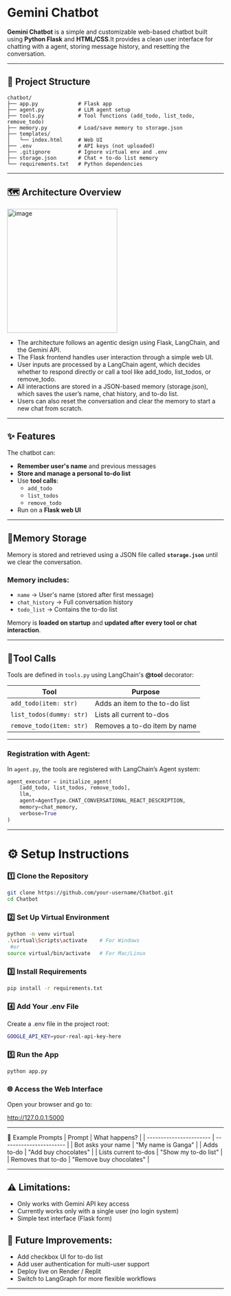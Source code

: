 # Gemini Chatbot
**Gemini Chatbot** is a simple and customizable web-based chatbot built using **Python Flask** and **HTML/CSS**.It provides a clean user interface for chatting with a agent, storing message history, and resetting the conversation.

---

## 📁 Project Structure

```
chatbot/
├── app.py             # Flask app
├── agent.py           # LLM agent setup
├── tools.py           # Tool functions (add_todo, list_todo, remove_todo)
├── memory.py          # Load/save memory to storage.json
├── templates/
│   └── index.html     # Web UI
├── .env               # API keys (not uploaded)
├── .gitignore         # Ignore virtual env and .env
├── storage.json       # Chat + to-do list memory
└── requirements.txt   # Python dependencies
```

---

## 🗺️ Architecture Overview

<img width="256" height="288" alt="image" src="https://github.com/user-attachments/assets/a4f3c79c-9d7d-46bc-bda1-2e65fa4563ed" />

- The architecture follows an agentic design using Flask, LangChain, and the Gemini API.
- The Flask frontend handles user interaction through a simple web UI.
- User inputs are processed by a LangChain agent, which decides whether to respond directly or call a tool like add_todo, list_todos, or remove_todo.
- All interactions are stored in a JSON-based memory (storage.json), which saves the user’s name, chat history, and to-do list.
- Users can also reset the conversation and clear the memory to start a new chat from scratch.
  
---

## ✨ Features

The chatbot can:

- **Remember user's name** and previous messages
- **Store and manage a personal to-do list**
- Use **tool calls**:
    - `add_todo`
    - `list_todos`
    - `remove_todo`
- Run on a **Flask web UI**

---

## 🧠Memory Storage

Memory is stored and retrieved using a JSON file called **`storage.json`** until we clear the conversation.

### **Memory includes:**

- `name` → User's name (stored after first message)
- `chat_history` → Full conversation history
- `todo_list` → Contains the to-do list

Memory is **loaded on startup** and **updated after every tool or chat interaction**.

---

## 🔧Tool Calls
Tools are defined in `tools.py` using LangChain's **@tool** decorator:

| Tool                     | Purpose                        |
| ------------------------ | ------------------------------ |
| `add_todo(item: str)`    | Adds an item to the to-do list |
| `list_todos(dummy: str)` | Lists all current to-dos       |
| `remove_todo(item: str)` | Removes a to-do item by name   |

---

### Registration with Agent:

In `agent.py`, the tools are registered with LangChain’s Agent system:
```python
agent_executor = initialize_agent(
    [add_todo, list_todos, remove_todo],
    llm,
    agent=AgentType.CHAT_CONVERSATIONAL_REACT_DESCRIPTION,
    memory=chat_memory,
    verbose=True
)
```
---

# ⚙️ Setup Instructions

### 1️⃣ Clone the Repository

```bash
git clone https://github.com/your-username/Chatbot.git
cd Chatbot
```

### 2️⃣ Set Up Virtual Environment


```bash
python -m venv virtual
.\virtual\Scripts\activate    # For Windows
 #or
source virtual/bin/activate   # For Mac/Linux
```

### 3️⃣ Install Requirements

```bash
pip install -r requirements.txt
```

### 4️⃣ Add Your .env File

Create a .env file in the project root:

```bash
GOOGLE_API_KEY=your-real-api-key-here
```

### 5️⃣ Run the App

```bash
python app.py
```

### 🌐 Access the Web Interface

Open your browser and go to:

http://127.0.0.1:5000

---

💬 Example Prompts
| Prompt                  | What happens?           |
| ----------------------- | ----------------------- |
| Bot asks your name      |  "My name is Ganga"     |
| Adds to-do            |   "Add buy chocolates"  |
| Lists current to-dos  | "Show my to-do list"    |
| Removes that to-do    | "Remove buy chocolates"   |

---

## ⚠️ Limitations:

- Only works with Gemini API key access
- Currently works only with a single user (no login system)
- Simple text interface (Flask form)
  
## 🚀 Future Improvements:

- Add checkbox UI for to-do list
- Add user authentication for multi-user support
- Deploy live on Render / Replit
- Switch to LangGraph for more flexible workflows

---



